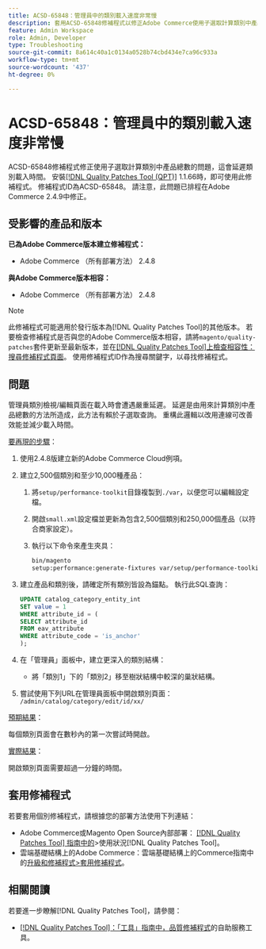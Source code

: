 ```yaml
---
title: ACSD-65848：管理員中的類別載入速度非常慢
description: 套用ACSD-65848修補程式以修正Adobe Commerce使用子選取計算類別中產品總數的問題，這會延遲類別載入時間。
feature: Admin Workspace
role: Admin, Developer
type: Troubleshooting
source-git-commit: 8a614c40a1c0134a0528b74cbd434e7ca96c933a
workflow-type: tm+mt
source-wordcount: '437'
ht-degree: 0%

---
```



# ACSD-65848：管理員中的類別載入速度非常慢

ACSD-65848修補程式修正使用子選取計算類別中產品總數的問題，這會延遲類別載入時間。 安裝[[!DNL Quality Patches Tool (QPT)]](/help/tools/quality-patches-tool/quality-patches-tool-to-self-serve-quality-patches.md) 1.1.66時，即可使用此修補程式。 修補程式ID為ACSD-65848。 請注意，此問題已排程在Adobe Commerce 2.4.9中修正。

## 受影響的產品和版本

**已為Adobe Commerce版本建立修補程式：**

* Adobe Commerce （所有部署方法） 2.4.8

**與Adobe Commerce版本相容：**

* Adobe Commerce （所有部署方法） 2.4.8

>[!NOTE]
>
>此修補程式可能適用於發行版本為[!DNL Quality Patches Tool]的其他版本。 若要檢查修補程式是否與您的Adobe Commerce版本相容，請將`magento/quality-patches`套件更新至最新版本，並在[[!DNL Quality Patches Tool]上檢查相容性：搜尋修補程式頁面](https://experienceleague.adobe.com/tools/commerce-quality-patches/index.html)。 使用修補程式ID作為搜尋關鍵字，以尋找修補程式。

## 問題

管理員類別檢視/編輯頁面在載入時會遭遇嚴重延遲。 延遲是由用來計算類別中產品總數的方法所造成，此方法有賴於子選取查詢。 重構此邏輯以改用連線可改善效能並減少載入時間。

<u>要再現的步驟</u>：

1. 使用2.4.8版建立新的Adobe Commerce Cloud例項。
1. 建立2,500個類別和至少10,000種產品：
   1. 將`setup/performance-toolkit`目錄複製到`./var`，以便您可以編輯設定檔。
   1. 開啟`small.xml`設定檔並更新為包含2,500個類別和250,000個產品（以符合商家設定）。
   1. 執行以下命令來產生夾具：

      ```bash
      bin/magento 
      setup:performance:generate-fixtures var/setup/performance-toolkit/profiles/ce/small.xml
      ```

1. 建立產品和類別後，請確定所有類別皆設為錨點。 執行此SQL查詢：

   ```sql
   UPDATE catalog_category_entity_int 
   SET value = 1 
   WHERE attribute_id = (
   SELECT attribute_id 
   FROM eav_attribute 
   WHERE attribute_code = 'is_anchor'
   );
   ```

1. 在「管理員」面板中，建立更深入的類別結構：
   * 將「類別1」下的「類別2」移至樹狀結構中較深的巢狀結構。
1. 嘗試使用下列URL在管理員面板中開啟類別頁面：
   ```/admin/catalog/category/edit/id/xx/```

<u>預期結果</u>：

每個類別頁面會在數秒內的第一次嘗試時開啟。

<u>實際結果</u>：

開啟類別頁面需要超過一分鐘的時間。

## 套用修補程式

若要套用個別修補程式，請根據您的部署方法使用下列連結：

* Adobe Commerce或Magento Open Source內部部署： [[!DNL Quality Patches Tool] 指南中的](/help/tools/quality-patches-tool/usage.md)>使用狀況[!DNL Quality Patches Tool]。
* 雲端基礎結構上的Adobe Commerce：雲端基礎結構上的Commerce指南中的[升級和修補程式>套用修補程式](https://experienceleague.adobe.com/docs/commerce-cloud-service/user-guide/develop/upgrade/apply-patches.html)。

## 相關閱讀

若要進一步瞭解[!DNL Quality Patches Tool]，請參閱：

* [[!DNL Quality Patches Tool]：「工具」指南中，品質修補程式](/help/tools/quality-patches-tool/quality-patches-tool-to-self-serve-quality-patches.md)的自助服務工具。
